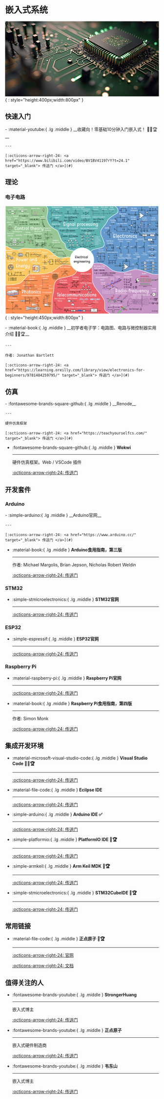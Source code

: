 # 嵌入式系统

![BOARD](embedded-sys.png){ : style="height:400px;width:800px" }

## 快速入门

<div class="grid cards" markdown>
-  :material-youtube:{ .lg .middle } __收藏向！零基础10分钟入门嵌入式！ 🎯✅🏆__

    ---

    [:octicons-arrow-right-24: <a href="https://www.bilibili.com/video/BV1BV41197rY?t=24.1" target="_blank"> 传送门 </a>](#)
</div>

## 理论

### 电子电路

![Electrical Engineering](electrical-engineering.png){ : style="height:450px;width:800px" }

<div class="grid cards" markdown>
-  :material-book:{ .lg .middle } __初学者电子学：电路图、电路与微控制器实用介绍 🎯✅🏆__

    ---

    作者: Jonathan Bartlett

    [:octicons-arrow-right-24: <a href="https://learning.oreilly.com/library/view/electronics-for-beginners/9781484259795/" target="_blank"> 传送门 </a>](#)
</div>


## 仿真

<div class="grid cards" markdown>
-   :fontawesome-brands-square-github:{ .lg .middle } __Renode__

    ---

    硬件仿真框架

    [:octicons-arrow-right-24: <a href="https://teachyourselfcs.com/" target="_blank"> 传送门 </a>](#)

-   :fontawesome-brands-square-github:{ .lg .middle } __Wokwi__

    ---

    硬件仿真框架。Web / VSCode 插件

    [:octicons-arrow-right-24: <a href="https://wokwi.com/" target="_blank"> 传送门 </a>](#)

</div>

## 开发套件

### Arduino
<div class="grid cards" markdown>
-  :simple-arduino:{ .lg .middle } __Arduino官网__

    ---

    [:octicons-arrow-right-24: <a href="https://www.arduino.cc/" target="_blank"> 传送门 </a>](#)

-  :material-book:{ .lg .middle } __Arduino食用指南，第三版__

    ---

    作者: Michael Margolis, Brian Jepson, Nicholas Robert Weldin

    [:octicons-arrow-right-24: <a href="https://learning.oreilly.com/library/view/arduino-cookbook-3rd/9781491903513/" target="_blank"> 传送门 </a>](#)

</div>

### STM32

<div class="grid cards" markdown>

-   :simple-stmicroelectronics:{ .lg .middle } __STM32官网__

    ---

    [:octicons-arrow-right-24: <a href="https://www.st.com/zh/microcontrollers-microprocessors/stm32-32-bit-arm-cortex-mcus.html" target="_blank"> 传送门 </a>](#)

</div>

### ESP32

<div class="grid cards" markdown>

-   :simple-espressif:{ .lg .middle } __ESP32官网__

    ---

    [:octicons-arrow-right-24: <a href="https://www.espressif.com/zh-hans/products/socs/esp32" target="_blank"> 传送门 </a>](#)

</div>

### Raspberry Pi
<div class="grid cards" markdown>

-  :material-raspberry-pi:{ .lg .middle } __Raspberry Pi官网__

    ---

    [:octicons-arrow-right-24: <a href="https://www.raspberrypi.org/" target="_blank"> 传送门 </a>](#)

-  :material-book:{ .lg .middle } __Raspberry Pi食用指南，第四版__
  
    ---

    作者: Simon Monk

    [:octicons-arrow-right-24: <a href="https://learning.oreilly.com/library/view/raspberry-pi-cookbook/9781098130916/" target="_blank"> 传送门 </a>](#)
</div>

## 集成开发环境

<div class="grid cards" markdown>

-  :material-microsoft-visual-studio-code:{ .lg .middle } __Visual Studio Code 🎯✅🏆__

    ---

    [:octicons-arrow-right-24: <a href="https://code.visualstudio.com/" target="_blank"> 传送门 </a>](#)

-  :material-file-code:{ .lg .middle } __Ecilpse IDE__

    ---

    [:octicons-arrow-right-24: <a href="https://www.eclipse.org/downloads/" target="_blank"> 传送门 </a>](#)

-  :simple-arduino:{ .lg .middle } __Arduino IDE ✅__

    ---

    [:octicons-arrow-right-24: <a href="https://www.arduino.cc/en/software" target="_blank"> 传送门 </a>](#)

-  :simple-platformio:{ .lg .middle } __PlatformIO IDE 🎯🏆__

    ---

    [:octicons-arrow-right-24: <a href="https://platformio.org/platformio-ide" target="_blank"> 传送门 </a>](#)

-  :simple-armkeil:{ .lg .middle } __Arm Keil MDK 🎯🏆__

    ---

    [:octicons-arrow-right-24: <a href="https://www.keil.com/demo/eval/arm.htm" target="_blank"> 传送门 </a>](#)

-  :simple-stmicroelectronics:{ .lg .middle } __STM32CubeIDE 🎯🏆__

    ---

    [:octicons-arrow-right-24: <a href="https://www.st.com/en/development-tools/stm32cubeide.html" target="_blank"> 传送门 </a>](#)

</div>

## 常用链接

<div class="grid cards" markdown>

-  :material-file-code:{ .lg .middle } __正点原子 🎯🏆__

    ---

    [:octicons-arrow-right-24: <a href="http://www.alientek.com/" target="_blank"> 官网 </a>](#)

    [:octicons-arrow-right-24: <a href="http://www.openedv.com/docs/" target="_blank"> 文档 </a>](#)

</div>

## 值得关注的人

<div class="grid cards" markdown>

-  :fontawesome-brands-youtube:{ .lg .middle } __StrongerHuang__

    ---

    嵌入式博主

    [:octicons-arrow-right-24: <a href="[https:xxxxx.xxxxxxx.xxxx@xxxxxxxxxxx](https://www.zhihu.com/people/strongerHuang.com/columns)" target="_blank"> 传送门 </a>](#)

-  :fontawesome-brands-youtube:{ .lg .middle } __正点原子__

    ---

    嵌入式硬件制造商

    [:octicons-arrow-right-24: <a href="https://space.bilibili.com/394620890/channel/series" target="_blank"> 传送门 </a>](#)

-  :fontawesome-brands-youtube:{ .lg .middle } __韦东山__

    ---

    嵌入式博主

    [:octicons-arrow-right-24: <a href="https://space.bilibili.com/275908810/channel/seriesdetail?sid=3810713" target="_blank"> 传送门 </a>](#)

</div>